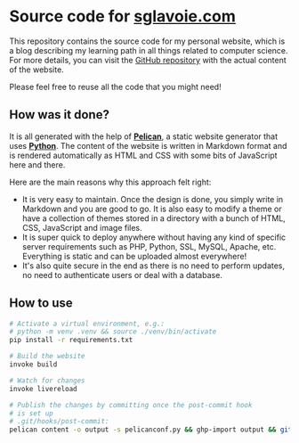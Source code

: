 # Source code for [sglavoie.com](https://www.sglavoie.com/)

This repository contains the source code for my personal website, which is a blog describing my learning path in all things related to computer science. For more details, you can visit the [GitHub repository](https://github.com/sglavoie/sglavoie.github.io) with the actual content of the website.

Please feel free to reuse all the code that you might need!

## How was it done?

It is all generated with the help of **[Pelican](https://github.com/getpelican/pelican)**, a static website generator that uses **[Python](https://www.python.org/)**. The content of the website is written in Markdown format and is rendered automatically as HTML and CSS with some bits of JavaScript here and there.

Here are the main reasons why this approach felt right:

- It is very easy to maintain. Once the design is done, you simply write in Markdown and you are good to go. It is also easy to modify a theme or have a collection of themes stored in a directory with a bunch of HTML, CSS, JavaScript and image files.
- It is super quick to deploy anywhere without having any kind of specific server requirements such as PHP, Python, SSL, MySQL, Apache, etc. Everything is static and can be uploaded almost everywhere!
- It's also quite secure in the end as there is no need to perform updates, no need to authenticate users or deal with a database.

## How to use

```bash
# Activate a virtual environment, e.g.:
# python -m venv .venv && source ./venv/bin/activate
pip install -r requirements.txt

# Build the website
invoke build

# Watch for changes
invoke livereload

# Publish the changes by committing once the post-commit hook
# is set up
# .git/hooks/post-commit:
pelican content -o output -s pelicanconf.py && ghp-import output && git push origin gh-pages
```
